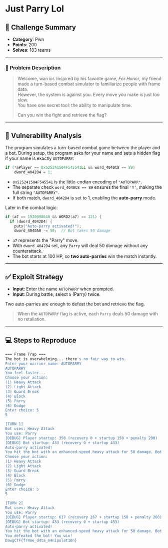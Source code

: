 # Just Parry Lol

## 🧩 Challenge Summary

- **Category**: Pwn  
- **Points**: 200  
- **Solves**: 183 teams  

---

### 📝 Problem Description

> Welcome, warrior. Inspired by his favorite game, *For Honor*, my friend made a turn-based combat simulator to familiarize people with frame data.  
> However, the system is against you. Every move you make is just too slow.  
> You have one secret tool: the ability to manipulate time.  
>
> Can you win the fight and retrieve the flag?

---

## 🧠 Vulnerability Analysis

The program simulates a turn-based combat game between the player and a bot. During setup, the program asks for your name and sets a hidden flag if your name is exactly `AUTOPARRY`:

```c
if (*aPlayer == 0x525241504F545541LL && word_4040C8 == 89)
    dword_4042D4 = 1;
```

- `0x525241504F545541` is the little-endian encoding of `"AUTOPARR"`.
- The separate check `word_4040C8 == 89` ensures the final `'Y'`, making the full string `"AUTOPARRY"`.
- If both match, `dword_4042D4` is set to 1, enabling the **auto-parry** mode.

Later in the combat logic:

```c
if (a7 == 1920098640 && WORD2(a7) == 121) {
  if (dword_4042D4) {
    puts("Auto-parry activated!");
    dword_4040A0 -= 50;  // Bot takes 50 damage
```

- `a7` represents the "Parry" move.
- With `dword_4042D4` set, any `Parry` will deal 50 damage without any counterattack.
- The bot starts at 100 HP, so **two auto-parries** win the match instantly.

---

## ✅ Exploit Strategy

- **Input**: Enter the name `AUTOPARRY` when prompted.
- **Input**: During battle, select `5` (Parry) twice.

Two auto-parries are enough to defeat the bot and retrieve the flag.

> When the `AUTOPARRY` flag is active, each `Parry` deals 50 damage with no retaliation.

---

## 💻 Steps to Reproduce

```bash
=== Frame Trap ===
The bot is overwhelming... there's no fair way to win.
Enter your warrior name: AUTOPARRY
AUTOPARRY
You feel faster...
Choose your action:
(1) Heavy Attack
(2) Light Attack
(3) Guard Break
(4) Block
(5) Parry
(6) Dodge
Enter choice: 5
5

[TURN 1]
Bot uses: Heavy Attack
You use: Parry
[DEBUG] Player startup: 350 (recovery 0 + startup 150 + penalty 200)
[DEBUG] Bot startup: 433 (recovery 0 + startup 433)
Auto-parry activated!
You hit the bot with an enhanced-speed heavy attack for 50 damage. Bot health: 50
Choose your action:
(1) Heavy Attack
(2) Light Attack
(3) Guard Break
(4) Block
(5) Parry
(6) Dodge
Enter choice: 5
5

[TURN 2]
Bot uses: Heavy Attack
You use: Parry
[DEBUG] Player startup: 617 (recovery 267 + startup 150 + penalty 200)
[DEBUG] Bot startup: 433 (recovery 0 + startup 433)
Auto-parry activated!
You hit the bot with an enhanced-speed heavy attack for 50 damage. Bot health: 0
You defeated the bot! You win!
DawgCTF{fr4me_d4ta_m4nipulat10n}
```
